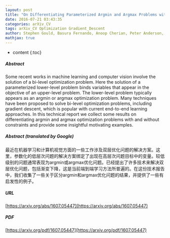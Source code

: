 ```yaml
---
layout: post
title: "On Differentiating Parameterized Argmin and Argmax Problems with Application to Bi-level Optimization"
date: 2016-07-21 03:43:35
categories: arXiv_CV
tags: arXiv_CV Optimization Gradient_Descent
author: Stephen Gould, Basura Fernando, Anoop Cherian, Peter Anderson, Rodrigo Santa Cruz, Edison Guo
mathjax: true
---
```


* content
{:toc}

##### Abstract
Some recent works in machine learning and computer vision involve the solution of a bi-level optimization problem. Here the solution of a parameterized lower-level problem binds variables that appear in the objective of an upper-level problem. The lower-level problem typically appears as an argmin or argmax optimization problem. Many techniques have been proposed to solve bi-level optimization problems, including gradient descent, which is popular with current end-to-end learning approaches. In this technical report we collect some results on differentiating argmin and argmax optimization problems with and without constraints and provide some insightful motivating examples.

##### Abstract (translated by Google)
最近在机器学习和计算机视觉方面的一些工作涉及双层优化问题的解决方案。这里，参数化的低层次问题的解决方案绑定了出现在高层次问题目标中的变量。较低级别的问题通常表现为argmin或argmax优化问题。已经提出了许多技术来解决双层优化问题，包括渐变下降，这是当前端到端学习方法所普遍的。在这份技术报告中，我们收集了一些关于区分argmin和argmax优化问题的结果，并提供了一些有启发性的例子。

##### URL
[https://arxiv.org/abs/1607.05447](https://arxiv.org/abs/1607.05447)

##### PDF
[https://arxiv.org/pdf/1607.05447](https://arxiv.org/pdf/1607.05447)

